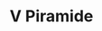 ---
title: V Piramide

mediaPath: /videos/p_20_js-1080p.mp4
mediaPosition:  [296229.8254746211,4633718.337931467,129.6028928524787]
mediaRotation:  [0.6707996132284927,-0.38407425428221714,-0.3152409214888981,0.5505797013229725]
mediaScale: 1
cameraFOV: 37.5

# Pair of camera points and targets: [final point], ... , [entrance point]
cameraPath: [
    [[296226.7804003909,4633716.550511819,128.90099974432715],[296228.1548047853,4633717.35726963,129.21780153611297]],
    [[296223.2410091114,4633714.472934381,130.32366598840733],[296237.1051352677,4633723.346178534,129.1828136248722]],
    [[296221.3070538114,4633724.063463261,130.584324402513],[296235.9494508538,4633716.626561983,128.98973723773395]],
    [[296219.9596186525,4633749.280312124,134.22565876905367],[296231.6080507242,4633737.792865025,132.08029413348106]]
    ]

animationEntry: 2000
---